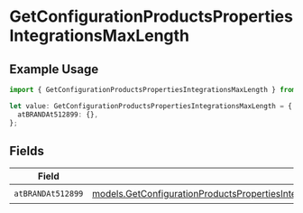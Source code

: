 # GetConfigurationProductsPropertiesIntegrationsMaxLength

## Example Usage

```typescript
import { GetConfigurationProductsPropertiesIntegrationsMaxLength } from "@vercel/sdk/models/getconfigurationproductsop.js";

let value: GetConfigurationProductsPropertiesIntegrationsMaxLength = {
  atBRANDAt512899: {},
};
```

## Fields

| Field                                                                                                                                                                                                                                                                        | Type                                                                                                                                                                                                                                                                         | Required                                                                                                                                                                                                                                                                     | Description                                                                                                                                                                                                                                                                  |
| ---------------------------------------------------------------------------------------------------------------------------------------------------------------------------------------------------------------------------------------------------------------------------- | ---------------------------------------------------------------------------------------------------------------------------------------------------------------------------------------------------------------------------------------------------------------------------- | ---------------------------------------------------------------------------------------------------------------------------------------------------------------------------------------------------------------------------------------------------------------------------- | ---------------------------------------------------------------------------------------------------------------------------------------------------------------------------------------------------------------------------------------------------------------------------- |
| `atBRANDAt512899`                                                                                                                                                                                                                                                            | [models.GetConfigurationProductsPropertiesIntegrationsResponse200ApplicationJSONResponseBodyProductsMetadataSchema6AtBRANDAt512899](../models/getconfigurationproductspropertiesintegrationsresponse200applicationjsonresponsebodyproductsmetadataschema6atbrandat512899.md) | :heavy_check_mark:                                                                                                                                                                                                                                                           | N/A                                                                                                                                                                                                                                                                          |